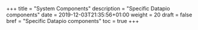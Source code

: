 +++
title = "System Components"
description = "Specific Datapio components"
date = 2019-12-03T21:35:56+01:00
weight = 20
draft = false
bref = "Specific Datapio components"
toc = true
+++
